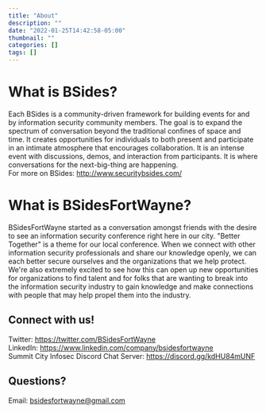 ```yaml
---
title: "About"
description: ""
date: "2022-01-25T14:42:58-05:00"
thumbnail: ""
categories: []
tags: []
---
```

# What is BSides?  
Each BSides is a community-driven framework for building events for and by information security community members.  The goal is to expand the spectrum of conversation beyond the traditional confines of space and time.  It creates opportunities for individuals to both present and participate in an intimate atmosphere that encourages collaboration. It is an intense event with discussions, demos, and interaction from participants. It is where conversations for the next-big-thing are happening.  
For more on BSides: http://www.securitybsides.com/

# What is BSidesFortWayne?  
BSidesFortWayne started as a conversation amongst friends with the desire to see an information security conference right here in our city. "Better Together" is a theme for our local conference. When we connect with other information security professionals and share our knowledge openly, we can each better secure ourselves and the organizations that we help protect. We're also extremely excited to see how this can open up new opportunities for organizations to find talent and for folks that are wanting to break into the information security industry to gain knowledge and make connections with people that may help propel them into the industry.


## Connect with us!  
Twitter: https://twitter.com/BSidesFortWayne  
LinkedIn: https://www.linkedin.com/company/bsidesfortwayne  
Summit City Infosec Discord Chat Server: https://discord.gg/kdHU84mUNF  
  
## Questions?  
Email: bsidesfortwayne@gmail.com  

